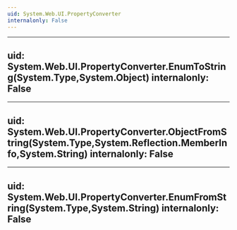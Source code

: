 ```yaml
---
uid: System.Web.UI.PropertyConverter
internalonly: False
---
```


---
uid: System.Web.UI.PropertyConverter.EnumToString(System.Type,System.Object)
internalonly: False
---

---
uid: System.Web.UI.PropertyConverter.ObjectFromString(System.Type,System.Reflection.MemberInfo,System.String)
internalonly: False
---

---
uid: System.Web.UI.PropertyConverter.EnumFromString(System.Type,System.String)
internalonly: False
---
